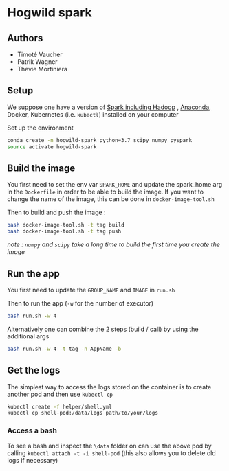 # Hogwild spark

## Authors 

- Timoté Vaucher
- Patrik Wagner
- Thevie Mortiniera

## Setup
We suppose one have a version of [Spark including Hadoop](https://spark.apache.org/downloads.html) , [Anaconda](https://www.anaconda.com/distribution/), Docker, Kubernetes (i.e. `kubectl`) installed on your computer

Set up the environment
```bash
conda create -n hogwild-spark python=3.7 scipy numpy pyspark
source activate hogwild-spark
```

## Build the image

You first need to set the env var `SPARK_HOME` and update the spark_home arg in the `Dockerfile` in order to be able to build the image. If you want to change the name of the image, this can be done in `docker-image-tool.sh`

Then to build and push the image :

```bash
bash docker-image-tool.sh -t tag build
bash docker-image-tool.sh -t tag push
```

*note : `numpy` and `scipy` take a long time to build the first time you create the image* 

## Run the app

You first need to update the `GROUP_NAME` and `IMAGE` in `run.sh`

Then to run the app (`-w` for the number of executor)

```bash
bash run.sh -w 4
```

Alternatively one can combine the 2 steps (build / call) by using the additional args

```bash
bash run.sh -w 4 -t tag -n AppName -b
```

## Get the logs

The simplest way to access the logs stored on the container is to create another pod and then use `kubectl cp`

```bash
kubectl create -f helper/shell.yml
kubectl cp shell-pod:/data/logs path/to/your/logs
```

### Access a bash

To see a bash and inspect the `\data` folder on can use the above pod by calling `kubectl attach -t -i shell-pod` (this also allows you to delete old logs if necessary)
